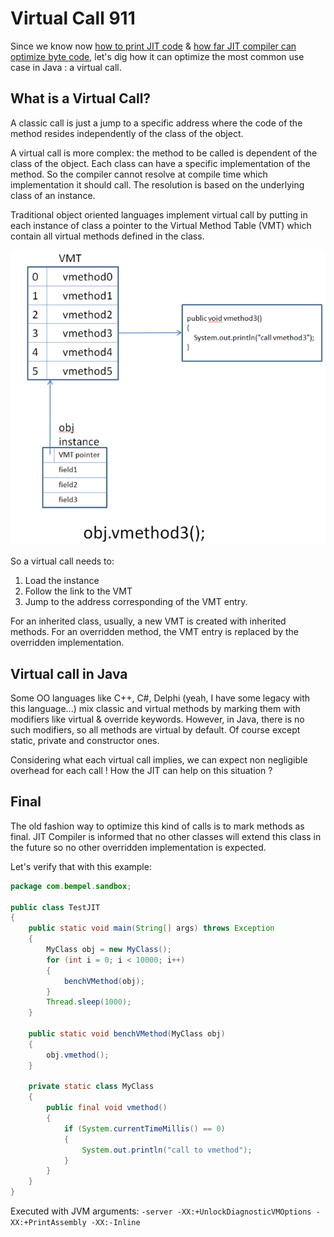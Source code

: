 # Virtual Call 911
Since we know now [how to print JIT code](https://jpbempel.github.io/2012/10/16/how-to-print-disassembly-from-JIT-code.html) & [how far JIT compiler can optimize byte code](https://jpbempel.github.io/2012/10/09/volatile.html), let's dig how it can optimize the most common use case in Java : a virtual call.

## What is a Virtual Call?
A classic call is just a jump to a specific address where the code of the method resides independently of the class of the object.

A virtual call is more complex: the method to be called is dependent of the class of the object. Each class can have a specific implementation of the method. So the compiler cannot resolve at compile time which implementation it should call. The resolution is based on the underlying class of an instance.

Traditional object oriented languages implement virtual call by putting in each instance of class a pointer to the Virtual Method Table (VMT) which contain all virtual methods defined in the class.

![Virtual Call](assets/2012/10/VirtualCall.png)

So a virtual call needs to:
1. Load the instance 
2. Follow the link to the VMT
3. Jump to the address corresponding of the VMT entry.

For an inherited class, usually, a new VMT is created with inherited methods. For an overridden method, the VMT entry is replaced by the overridden implementation.

## Virtual call in Java
Some OO languages like C++, C#, Delphi (yeah, I have some legacy with this language...) mix classic and virtual methods by marking them with modifiers like virtual & override keywords.
However, in Java, there is no such modifiers, so all methods are virtual by default. Of course except static, private and constructor ones.

Considering what each virtual call implies, we can expect non negligible overhead for each call ! How the JIT can help on this situation ?

## Final
The old fashion way to optimize this kind of calls is to mark methods as final. JIT Compiler is informed that no other classes will extend this class in the future so no other overridden implementation is expected.

Let's verify that with this example:

```java
package com.bempel.sandbox;
 
public class TestJIT
{
    public static void main(String[] args) throws Exception
    {
        MyClass obj = new MyClass();       
        for (int i = 0; i < 10000; i++)
        {
            benchVMethod(obj);
        }
        Thread.sleep(1000);
    }
    
    public static void benchVMethod(MyClass obj)
    {
        obj.vmethod();
    }
     
    private static class MyClass
    {
        public final void vmethod()
        {
            if (System.currentTimeMillis() == 0)
            {
                System.out.println("call to vmethod");
            }
        }
    }
}
```

Executed with JVM arguments:
`-server -XX:+UnlockDiagnosticVMOptions -XX:+PrintAssembly -XX:-Inline`
